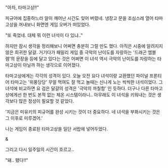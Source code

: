 "아차, 타마고상!!" 

피규어에 집중하느라 알이 깨어난 시간도 잊어 버렸네.
냉장고 문을 조심스레 열어 타마고상을 꺼내보니 화면엔 게임 오버가 떠있었다.

"또 죽었네. 대체 뭐 이런 녀석이 다 있냐.." 

하지만 잠시 생각을 정리해보니 어쩌면 충분히 그럴 만도 했다.
아직은 시중에 알려지지 않은 희귀한 달걀.
거기다가 패밀리 게임 중 극악의 난이도를 자랑하는 '드래곤 엠블렘'의 문장을 등에 달고 있다는 것은 어쩌면 이 녀석 역시 극악의 난이도를 자랑하는 타마고상이 아닐까 하는 생각으로 이어졌다.

타마고상에게는 각각의 성격이 있다.
오늘 오전 요다 녀석이랑 교환했던 파이널 프론티어 타마고는 '위풍당당' 무얼 먹여도 잘 먹고 놀때는 신나게 노는 씩씩한 녀석이었다.
그 녀석에 비교하면 요 검은 달걀의 성격은 '극악의 까칠함' 인 듯하다.
더구나 다른 타마고상에게선 한 번도 본적 없는 체온 시스템이라니..
아무래도 이 녀석을 키워내는 것은 생각보다 많은 정성이 필요할 것 같았다.

'지금은 미유키의 피규어를 완성 시키는 것이 더 중요하다. 네 녀석을 부화시키는 것은 그 이후로 미루겠어.' 

나는 게임이 종료된 타마고상을 일단 서랍에 넣어두었다.

& 

그리고 다시 일주일의 시간이 흐르고..

"돼.. 됐다!!" 